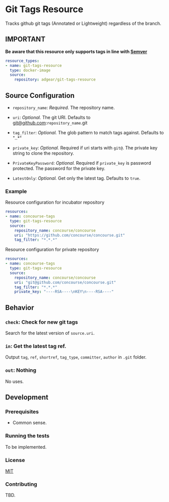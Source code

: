 # Git Tags Resource

Tracks github git tags (Annotated or Lightweight) regardless of the branch.

## IMPORTANT

**Be aware that this resource only supports tags in line with [Semver](https://semver.org/)**

```yaml
resource_types:
- name: git-tags-resource
  type: docker-image
  source:
    repository: adgear/git-tags-resource
```

## Source Configuration

* `repository_name`: *Required.* The repository name.

* `uri`: *Optional.* The git URI. Defaults to git@github.com:`repository_name`.git

* `tag_filter`: *Optional.* The glob pattern to match tags against. Defaults to "*.*.*"

* `private_key`: *Optional.* Required if uri starts with `git@`. The private key string to clone the repository.

* `PrivateKeyPassword`: *Optional.* Required if `private_key` is password protected. The password for the private key.

* `LatestOnly`: *Optional.* Get only the latest tag. Defaults to `true`.

### Example

Resource configuration for incubator repository

``` yaml
resources:
- name: concourse-tags
  type: git-tags-resource
  source:
    repository_name: concourse/concourse
    uri: "https://github.com/concourse/concourse.git"
    tag_filter: "*.*.*"
```

Resource configuration for private repository

``` yaml
resources:
- name: concourse-tags
  type: git-tags-resource
  source:
    repository_name: concourse/concourse
    uri: "git@github.com/concourse/concourse.git"
    tag_filter: "*.*.*"
    private_key: "----RSA----\nKEY\n----RSA----"
```

## Behavior

### `check`: Check for new git tags

Search for the latest version of `source.uri`.

### `in`: Get the latest tag ref.

Output `tag`, `ref`, `shortref`, `tag_type`, `committer`, `author` in `.git` folder.

### `out`: Nothing

No uses.

## Development

### Prerequisites

* Common sense.

### Running the tests

To be implemented.

### License

[MIT](LICENSE)

### Contributing

TBD.